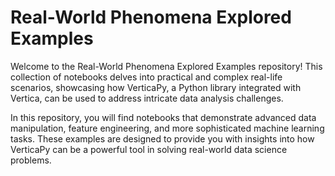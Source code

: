 # Real-World Phenomena Explored Examples

Welcome to the Real-World Phenomena Explored Examples repository! This collection of notebooks delves into practical and complex real-life scenarios, showcasing how VerticaPy, a Python library integrated with Vertica, can be used to address intricate data analysis challenges.

In this repository, you will find notebooks that demonstrate advanced data manipulation, feature engineering, and more sophisticated machine learning tasks. These examples are designed to provide you with insights into how VerticaPy can be a powerful tool in solving real-world data science problems.